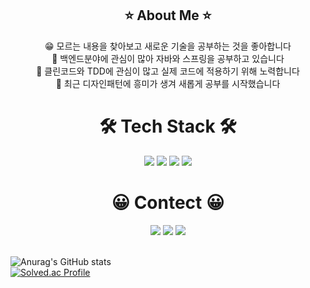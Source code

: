 <h2 align="center"> ⭐️ About Me ⭐️ </h2>
<div align="center">
  😁 모르는 내용을 찾아보고 새로운 기술을 공부하는 것을 좋아합니다  <br>
  💪 백엔드분야에 관심이 많아 자바와 스프링을 공부하고 있습니다    <br>
  🤔 클린코드와 TDD에 관심이 많고 실제 코드에 적용하기 위해 노력합니다 <br>
  🌱 최근 디자인패턴에 흥미가 생겨 새롭게 공부를 시작했습니다 <br>
</div>

<h1 align="center"> 🛠 Tech Stack 🛠 </h1>
<div align="center"><img src="https://img.shields.io/badge/Python-3766AB?style=flat-square&logo=Python&logoColor=white"/></a> <img src="https://img.shields.io/badge/Java-red?style=flat-square&logo=Java&logoColor=white"/></a> <img src="https://img.shields.io/badge/spring-brightgreen?style=flat-square&logo=Spring&logoColor=white"/></a> <img src="https://img.shields.io/badge/Mysql-E6B91E?style=flat-square&logo=MySql&logoColor=white"/></a>
</div>

<h1 align="center"> 😀 Contect 😀 </h1>
<div align="center"><a href="https://velog.io/@taebong98" target="_blank"><img src="https://img.shields.io/badge/TechBlog-20C997?style=flat-square&logo=velog&logoColor=white"/></a> <a href=https://www.notion.so/taebong98/3442ab3b91614ae5848feaa5ad3f1f6a?pvs=4 target="_blank"><img src="https://img.shields.io/badge/DevelopeNote-7ADB59?style=flat-square&logo=BookStack&logoColor=white"/></a> <img src="https://img.shields.io/badge/thk98k@naver.com-EA4335?style=flat-square&logo=Gmail&logoColor=white"/>
</div>
<br>

![Anurag's GitHub stats](https://github-readme-stats.vercel.app/api?username=taebong98&show_icons=true&theme=radical) 
<br>
[![Solved.ac Profile](http://mazassumnida.wtf/api/v2/generate_badge?boj=thk98k)](https://solved.ac/thk98k/)
